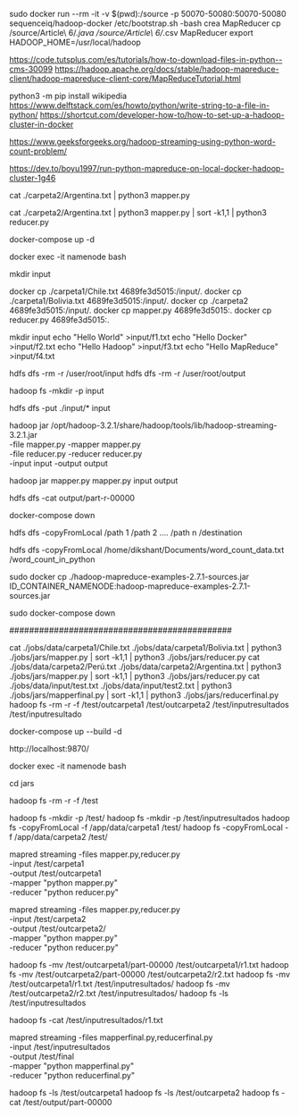 sudo docker run --rm -it -v $(pwd):/source -p 50070-50080:50070-50080 sequenceiq/hadoop-docker /etc/bootstrap.sh -bash
crea MapReducer
cp /source/Article\ 6/*.java /source/Article\ 6/*.csv MapReducer
export HADOOP_HOME=/usr/local/hadoop


https://code.tutsplus.com/es/tutorials/how-to-download-files-in-python--cms-30099
https://hadoop.apache.org/docs/stable/hadoop-mapreduce-client/hadoop-mapreduce-client-core/MapReduceTutorial.html


python3 -m pip install wikipedia
https://www.delftstack.com/es/howto/python/write-string-to-a-file-in-python/
https://shortcut.com/developer-how-to/how-to-set-up-a-hadoop-cluster-in-docker


https://www.geeksforgeeks.org/hadoop-streaming-using-python-word-count-problem/

https://dev.to/boyu1997/run-python-mapreduce-on-local-docker-hadoop-cluster-1g46

cat ./carpeta2/Argentina.txt | python3 mapper.py

cat ./carpeta2/Argentina.txt | python3 mapper.py | sort -k1,1 | python3 reducer.py


docker-compose up -d

docker exec -it namenode bash

mkdir input

docker cp ./carpeta1/Chile.txt 4689fe3d5015:/input/.
docker cp ./carpeta1/Bolivia.txt 4689fe3d5015:/input/.
docker cp ./carpeta2 4689fe3d5015:/input/.
docker cp mapper.py 4689fe3d5015:.
docker cp reducer.py 4689fe3d5015:.

mkdir input
echo "Hello World" >input/f1.txt
echo "Hello Docker" >input/f2.txt
echo "Hello Hadoop" >input/f3.txt
echo "Hello MapReduce" >input/f4.txt

hdfs dfs -rm -r /user/root/input
hdfs dfs -rm -r /user/root/output

hadoop fs -mkdir -p input

hdfs dfs -put ./input/* input

hadoop jar /opt/hadoop-3.2.1/share/hadoop/tools/lib/hadoop-streaming-3.2.1.jar \
-file mapper.py    -mapper mapper.py \
-file reducer.py   -reducer reducer.py \
-input input -output output


hadoop jar mapper.py mapper.py input output

hdfs dfs -cat output/part-r-00000

docker-compose down

hdfs dfs -copyFromLocal /path 1 /path 2 .... /path n /destination

hdfs dfs -copyFromLocal /home/dikshant/Documents/word_count_data.txt /word_count_in_python

sudo docker cp ./hadoop-mapreduce-examples-2.7.1-sources.jar ID_CONTAINER_NAMENODE:hadoop-mapreduce-examples-2.7.1-sources.jar

sudo docker-compose down


#############################################

cat ./jobs/data/carpeta1/Chile.txt ./jobs/data/carpeta1/Bolivia.txt | python3 ./jobs/jars/mapper.py | sort -k1,1 | python3 ./jobs/jars/reducer.py
cat ./jobs/data/carpeta2/Perú.txt ./jobs/data/carpeta2/Argentina.txt | python3 ./jobs/jars/mapper.py | sort -k1,1 | python3 ./jobs/jars/reducer.py
cat ./jobs/data/input/test.txt ./jobs/data/input/test2.txt | python3 ./jobs/jars/mapperfinal.py | sort -k1,1 | python3 ./jobs/jars/reducerfinal.py
hadoop fs -rm -r -f /test/outcarpeta1 /test/outcarpeta2 /test/inputresultados /test/inputresultado

docker-compose up --build -d

http://localhost:9870/

docker exec -it namenode bash

cd jars

hadoop fs -rm -r -f /test

hadoop fs -mkdir -p /test/
hadoop fs -mkdir -p /test/inputresultados
hadoop fs -copyFromLocal -f /app/data/carpeta1 /test/
hadoop fs -copyFromLocal -f /app/data/carpeta2 /test/

mapred streaming -files mapper.py,reducer.py \
-input /test/carpeta1 \
-output /test/outcarpeta1 \
-mapper "python mapper.py" \
-reducer "python reducer.py"

mapred streaming -files mapper.py,reducer.py \
-input /test/carpeta2 \
-output /test/outcarpeta2/ \
-mapper "python mapper.py" \
-reducer "python reducer.py"

hadoop fs -mv /test/outcarpeta1/part-00000 /test/outcarpeta1/r1.txt
hadoop fs -mv /test/outcarpeta2/part-00000 /test/outcarpeta2/r2.txt
hadoop fs -mv /test/outcarpeta1/r1.txt /test/inputresultados/
hadoop fs -mv /test/outcarpeta2/r2.txt /test/inputresultados/
hadoop fs -ls /test/inputresultados

hadoop fs -cat /test/inputresultados/r1.txt

mapred streaming -files mapperfinal.py,reducerfinal.py \
-input /test/inputresultados \
-output /test/final \
-mapper "python mapperfinal.py" \
-reducer "python reducerfinal.py"

hadoop fs -ls /test/outcarpeta1
hadoop fs -ls /test/outcarpeta2
hadoop fs -cat /test/output/part-00000